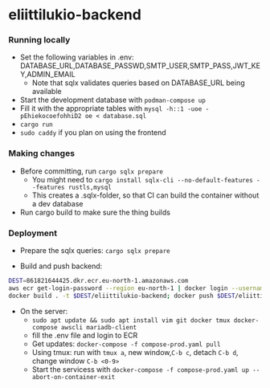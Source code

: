 # eliittilukio-backend

### Running locally

- Set the following variables in .env: DATABASE_URL,DATABASE_PASSWD,SMTP_USER,SMTP_PASS,JWT_KEY,ADMIN_EMAIL
  - Note that sqlx validates queries based on DATABASE_URL being available
- Start the development database with `podman-compose up`
- Fill it with the appropriate tables with `mysql -h::1 -uoe -pEhiekocoefohhiD2 oe < database.sql`
- `cargo run`
- `sudo caddy` if you plan on using the frontend

### Making changes

- Before committing, run `cargo sqlx prepare`
  - You might need to `cargo install sqlx-cli --no-default-features --features rustls,mysql`
  - This creates a .sqlx-folder, so that CI can build the container without a dev database
- Run cargo build to make sure the thing builds

### Deployment

- Prepare the sqlx queries: `cargo sqlx prepare`

- Build and push backend:

```bash
DEST=861821644425.dkr.ecr.eu-north-1.amazonaws.com
aws ecr get-login-password --region eu-north-1 | docker login --username AWS --password-stdin $DEST
docker build . -t $DEST/eliittilukio-backend; docker push $DEST/eliittilukio-backend
```

- On the server:
  - `sudo apt update && sudo apt install vim git docker tmux docker-compose awscli mariadb-client`
  - fill the .env file and login to ECR
  - Get updates: `docker-compose -f compose-prod.yaml pull`
  - Using tmux: run with `tmux a`, new window,`C-b c`, detach `C-b d`, change window `C-b <0-9>`
  - Start the servicess with `docker-compose -f compose-prod.yaml up --abort-on-container-exit`
